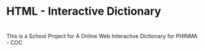 # HTML - Interactive Dictionary
#
This is a School Project for A Online Web Interactive Dictionary for PHINMA - COC
